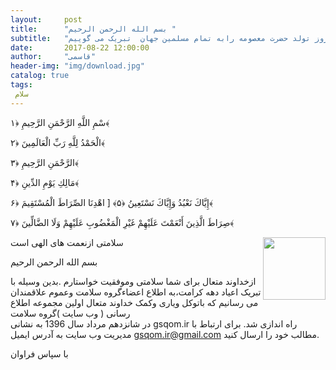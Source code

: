 ```yaml
---
layout:     post
title:      "بسم الله الرحمن الرحیم "
subtitle:   "یاعلی گفتیم وعشق آغاز شد ـ زاد روز تولد حضرت معصومه رابه تمام مسلمین جهان  تبریک می گوییم "
date:       2017-08-22 12:00:00
author:     "قاسمی"
header-img: "img/download.jpg"
catalog: true
tags:
 سلام  
---
```


سْمِ اللَّهِ الرَّحْمَنِ الرَّحِيمِ ﴿۱﴾

الْحَمْدُ لِلَّهِ رَبِّ الْعَالَمِينَ ﴿۲﴾

الرَّحْمَنِ الرَّحِيمِ ﴿۳﴾

مَالِكِ يَوْمِ الدِّينِ ﴿۴﴾

إِيَّاكَ نَعْبُدُ وَإِيَّاكَ نَسْتَعِينُ ﴿۵﴾
[
اهْدِنَا الصِّرَاطَ الْمُسْتَقِيمَ ﴿۶﴾

صِرَاطَ الَّذِينَ أَنْعَمْتَ عَلَيْهِمْ غَيْرِ الْمَغْضُوبِ عَلَيْهِمْ وَلَا الضَّالِّينَ ﴿۷﴾



<img style="float: right;width=100px;height:100px" src="https://github.com/grouh-salamat/grouh-salamat.github.io/raw/master/img/quran.png">







سلامتی ازنعمت های الهی است


بسم الله الرحمن الرحیم 

ازخداوند متعال برای شما سلامتی وموفقیت خواستارم .بدین وسیله 
با تبریک اعیاد دهه کرامت،به اطلاع اعضاءگروه سلامت وعموم علاقمندان می رسانیم که
باتوکل  ویاری وکمک خداوند متعال اولین مجموعه اطلاع رسانی 
( وب سایت )گروه سلامت  
در شانزدهم مرداد سال 1396   به نشانی gsqom.ir راه اندازی شد.
برای ارتباط با مدیریت وب سایت به آدرس ایمیل gsqom.ir@gmail.com مطالب خود را ارسال کنید.

با سپاس فراوان
